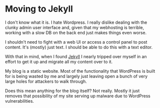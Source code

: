 # Moving to Jekyll

I don't know what it is. I hate Wordpress. I really dislike dealing with the clunky admin user interface and, given that my webhosting is terrible, working with a slow DB on the back end just makes things even worse. 

I shouldn't need to fight with a web UI or access a control panel to post content. It's (mostly) just text. I should be able to do this with a text editor. 

With that in mind, when I found [Jekyll](http://jekyllrb.com/) I nearly tripped over myself in an effort to get it up and migrate all my content over to it.

My blog is a static website. Most of the functionality that WordPress is built for is being wasted by me and largely just leaving open a bunch of very large holes for attackers to walk through. 

Does this mean anything for the blog itself? Not really. Mostly it just removes that possibility of my site serving up malware due to WordPress vulnerabilities.